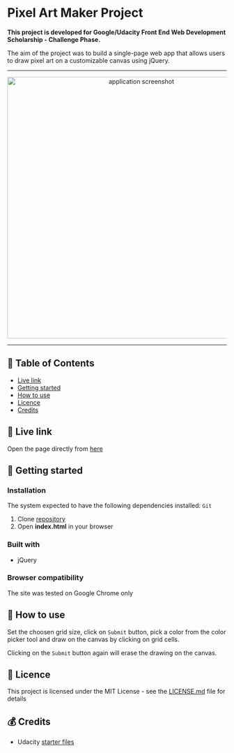 # Pixel Art Maker Project

**This project is developed for Google/Udacity Front End Web Development Scholarship - Challenge Phase.**  

The aim of the project was to build a single-page web app that allows users to draw pixel art on a customizable canvas using jQuery.

***

<p align="center">
  <img src="https://github.com/jpacsai/GoogleUdacity_Nanodegree/blob/master/ChallengePhase/FinalProject/screenshot.JPG" width="600" alt="application screenshot"/>
</p>

***
## 📑 Table of Contents
* [Live link](#live-link)
* [Getting started](#getting-started)
* [How to use](#how-to-use)
* [Licence](#licence)
* [Credits](#credits)

## 🔗 Live link  
Open the page directly from [here](https://jpacsai.github.io/GoogleUdacity_Nanodegree/ChallengePhase/FinalProject/)  

## 🏁 Getting started

### Installation  
The system expected to have the following dependencies installed: `Git`

1. Clone [repository](https://github.com/jpacsai/Neighborhood-App)
2. Open **index.html** in your browser

### Built with  
* jQuery

### Browser compatibility  
The site was tested on Google Chrome only

## 🍴 How to use  
Set the choosen grid size, click on `Submit` button, pick a color from the color picker tool and draw on the canvas by clicking on grid cells.  


Clicking on the `Submit` button again will erase the drawing on the canvas.

## 📜 Licence

This project is licensed under the MIT License - see the [LICENSE.md](https://github.com/jpacsai/GoogleUdacity_Nanodegree/tree/master) file for details

## 💰 Credits
- Udacity [starter files](https://github.com/udacity/project-pixel-art-maker-starter)
